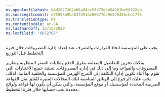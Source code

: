 ```yaml
---
ms.openlocfilehash: b4d2877302e66a84cc5fd75eb454201be50322ab
ms.sourcegitcommit: d75508a9ba63fb91ac66677dc9e52645bcbb17f5
ms.translationtype: HT
ms.contentlocale: ar-SA
ms.lasthandoff: 12/15/2020
ms.locfileid: "6072767"
---
```

يجب على المؤسسة اتخاذ القرارات والتصرف عند إعداد إدارة المصروفات خلال فترة التخطيط قبل التوزيع.

يمكنك تخزين التفاصيل المتعلقة بطرق الدفع وطلبات السفر المطلوبة وتقارير المصروفات والقواعد وما إلى ذلك في إدارة المصروفات. تستند جميع الاختيارات التي تقوم بها أثناء تكوين إدارة التكلفة إلى التدرج الهرمي للمؤسسة والخلفية المالية. لذلك، يجب عليك الرجوع إلى الوثائق المناسبة لتلك المجالات المثيرة للقلق مثل القواعد الضريبية المحددة لمؤسستك أو موقع المؤسسة، والتي يمكن أن يكون لها قواعد ولوائح محددة يجب حسابها خلال فترة التخطيط.


